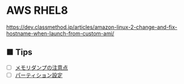 # AWS RHEL8
https://dev.classmethod.jp/articles/amazon-linux-2-change-and-fix-hostname-when-launch-from-custom-ami/
## ■ Tips
- [ ] [メモリダンプの注意点]()
- [ ] [パーティション設定]()
